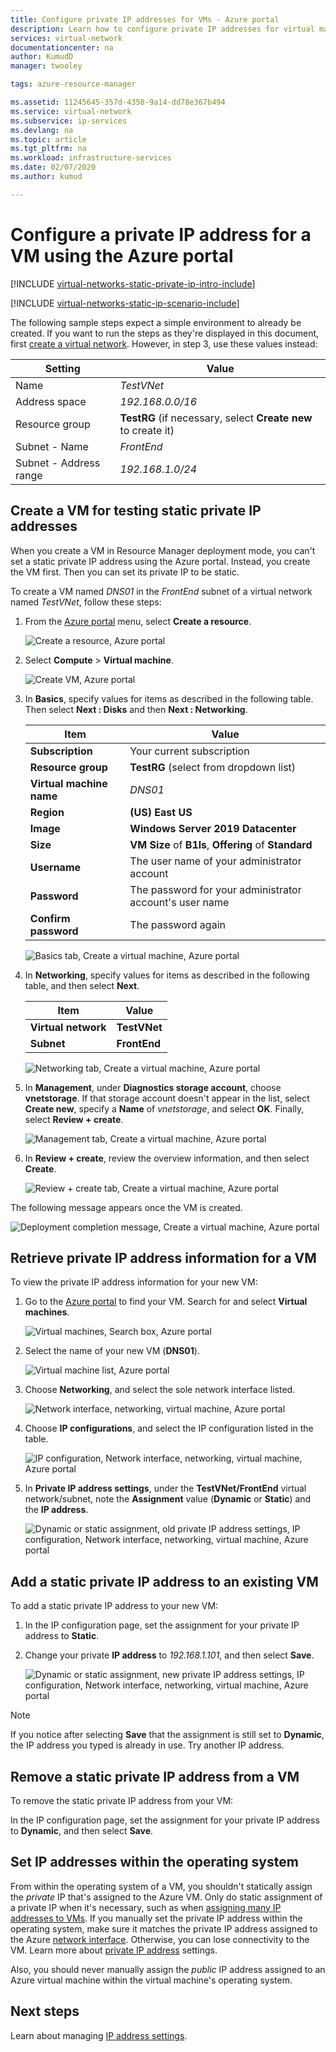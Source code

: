 ```yaml
---
title: Configure private IP addresses for VMs - Azure portal
description: Learn how to configure private IP addresses for virtual machines using the Azure portal.
services: virtual-network
documentationcenter: na
author: KumudD
manager: twooley

tags: azure-resource-manager

ms.assetid: 11245645-357d-4358-9a14-dd78e367b494
ms.service: virtual-network
ms.subservice: ip-services
ms.devlang: na
ms.topic: article
ms.tgt_pltfrm: na
ms.workload: infrastructure-services
ms.date: 02/07/2020
ms.author: kumud

---
```

# Configure a private IP address for a VM using the Azure portal

[!INCLUDE [virtual-networks-static-private-ip-intro-include](../../includes/virtual-networks-static-private-ip-intro-include.md)]

[!INCLUDE [virtual-networks-static-ip-scenario-include](../../includes/virtual-networks-static-ip-scenario-include.md)]

The following sample steps expect a simple environment to already be created. If you want to run the steps as they're displayed in this document, first [create a virtual network](quick-create-portal.md#create-a-virtual-network). However, in step 3, use these values instead:

| Setting | Value |
| ------- | ----- |
| Name | *TestVNet* |
| Address space | *192.168.0.0/16* |
| Resource group | **TestRG** (if necessary, select **Create new** to create it) |
| Subnet - Name | *FrontEnd* |
| Subnet - Address range | *192.168.1.0/24* |

## Create a VM for testing static private IP addresses
When you create a VM in Resource Manager deployment mode, you can't set a static private IP address using the Azure portal. Instead, you create the VM first. Then you can set its private IP to be static.

To create a VM named *DNS01* in the *FrontEnd* subnet of a virtual network named *TestVNet*, follow these steps:

1. From the [Azure portal](https://portal.azure.com) menu, select **Create a resource**.

    ![Create a resource, Azure portal](./media/virtual-networks-static-ip-arm-pportal/create-a-resource.png)
2. Select **Compute** > **Virtual machine**.

    ![Create VM, Azure portal](./media/virtual-networks-static-ip-arm-pportal/compute-virtual-machine.png)
3. In **Basics**, specify values for items as described in the following table. Then select **Next&nbsp;:&nbsp;Disks** and then **Next&nbsp;:&nbsp;Networking**.

    | Item | Value |
    | --- | --- |
    | **Subscription** | Your current subscription |
    | **Resource group** | **TestRG** (select from dropdown list) |
    | **Virtual machine name** | *DNS01* |
    | **Region** | **(US) East US** |
    | **Image** | **Windows Server 2019 Datacenter** |
    | **Size** | **VM Size** of **B1ls**, **Offering** of **Standard** |
    | **Username** | The user name of your administrator account |
    | **Password** | The password for your administrator account's user name |
    | **Confirm password** | The password again |

    ![Basics tab, Create a virtual machine, Azure portal](./media/virtual-networks-static-ip-arm-pportal/create-a-virtual-machine-basics.png)
4. In **Networking**, specify values for items as described in the following table, and then select **Next**.

    | Item | Value |
    | --- | --- |
    | **Virtual network** | **TestVNet** |
    | **Subnet** | **FrontEnd** |

    ![Networking tab, Create a virtual machine, Azure portal](./media/virtual-networks-static-ip-arm-pportal/create-a-virtual-machine-networking.png)
5. In **Management**, under **Diagnostics storage account**, choose **vnetstorage**. If that storage account doesn't appear in the list, select **Create new**, specify a **Name** of *vnetstorage*, and select **OK**. Finally, select **Review&nbsp;+&nbsp;create**.

    ![Management tab, Create a virtual machine, Azure portal](./media/virtual-networks-static-ip-arm-pportal/create-a-virtual-machine-management.png)
6. In **Review + create**, review the overview information, and then select **Create**.

    ![Review + create tab, Create a virtual machine, Azure portal](./media/virtual-networks-static-ip-arm-pportal/create-a-virtual-machine-review-create.png)

The following message appears once the VM is created.

![Deployment completion message, Create a virtual machine, Azure portal](./media/virtual-networks-static-ip-arm-pportal/deployment-is-complete.png)

## Retrieve private IP address information for a VM
To view the private IP address information for your new VM:

1. Go to the [Azure portal](https://portal.azure.com) to find your VM. Search for and select **Virtual machines**.

    ![Virtual machines, Search box, Azure portal](./media/virtual-networks-static-ip-arm-pportal/search-box-virtual-machines.png)

2. Select the name of your new VM (**DNS01**).

    ![Virtual machine list, Azure portal](./media/virtual-networks-static-ip-arm-pportal/virtual-machine-list.png)

3. Choose **Networking**, and select the sole network interface listed.

    ![Network interface, networking, virtual machine, Azure portal](./media/virtual-networks-static-ip-arm-pportal/networking-network-interface.png)

4. Choose **IP configurations**, and select the IP configuration listed in the table.

    ![IP configuration, Network interface, networking, virtual machine, Azure portal](./media/virtual-networks-static-ip-arm-pportal/network-interface-ip-configurations.png)

5. In **Private IP address settings**, under the **TestVNet/FrontEnd** virtual network/subnet, note the **Assignment** value (**Dynamic** or **Static**) and the **IP address**.

    ![Dynamic or static assignment, old private IP address settings, IP configuration, Network interface, networking, virtual machine, Azure portal](./media/virtual-networks-static-ip-arm-pportal/private-ip-address-settings-old.png)

## Add a static private IP address to an existing VM
To add a static private IP address to your new VM:

1. In the IP configuration page, set the assignment for your private IP address to **Static**.
2. Change your private **IP address** to *192.168.1.101*, and then select **Save**.
   
    ![Dynamic or static assignment, new private IP address settings, IP configuration, Network interface, networking, virtual machine, Azure portal](./media/virtual-networks-static-ip-arm-pportal/private-ip-address-settings-new.png)

> [!NOTE]
> If you notice after selecting **Save** that the assignment is still set to **Dynamic**, the IP address you typed is already in use. Try another IP address.

## Remove a static private IP address from a VM
To remove the static private IP address from your VM:

In the IP configuration page, set the assignment for your private IP address to **Dynamic**, and then select **Save**.

## Set IP addresses within the operating system

From within the operating system of a VM, you shouldn't statically assign the *private* IP that's assigned to the Azure VM. Only do static assignment of a private IP when it's necessary, such as when [assigning many IP addresses to VMs](virtual-network-multiple-ip-addresses-portal.md). If you manually set the private IP address within the operating system, make sure it matches the private IP address assigned to the Azure [network interface](virtual-network-network-interface-addresses.md#change-ip-address-settings). Otherwise, you can lose connectivity to the VM. Learn more about [private IP address](virtual-network-network-interface-addresses.md#private) settings.

Also, you should never manually assign the *public* IP address assigned to an Azure virtual machine within the virtual machine's operating system.

## Next steps

Learn about managing [IP address settings](virtual-network-network-interface-addresses.md).
